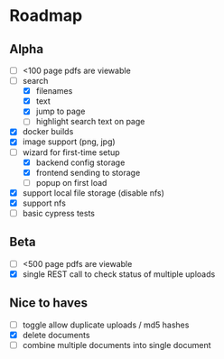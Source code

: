 # Roadmap

## Alpha

- [ ] <100 page pdfs are viewable 
- [ ] search
  - [x] filenames
  - [x] text
  - [x] jump to page
  - [ ] highlight search text on page
- [x] docker builds
- [x] image support (png, jpg)
- [ ] wizard for first-time setup
  - [x] backend config storage
  - [x] frontend sending to storage
  - [ ] popup on first load
- [x] support local file storage (disable nfs)
- [x] support nfs
- [ ] basic cypress tests

## Beta

- [ ] <500 page pdfs are viewable
- [x] single REST call to check status of multiple uploads

## Nice to haves

- [ ] toggle allow duplicate uploads / md5 hashes
- [x] delete documents
- [ ] combine multiple documents into single document
